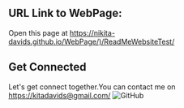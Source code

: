 
## URL Link to WebPage:
Open this page at <https://nikita-davids.github.io/WebPage/)/ReadMeWebsiteTest/>

## Get Connected 
Let's get connect together.You can contact me on <https://kitadavids@gmail.com/>
![GitHub](https://github.com/Nikita-Davids/WebPage/assets/101563505/645c7ce4-d1e7-467c-a9ff-c19775868db1)









